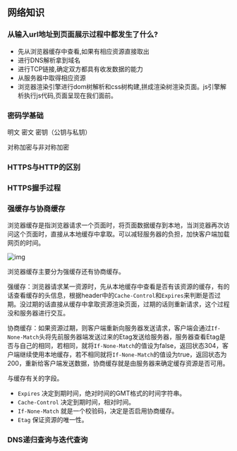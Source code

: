 ## 网络知识

### 从输入url地址到页面展示过程中都发生了什么?

- 先从浏览器缓存中查看,如果有相应资源直接取出
- 进行DNS解析拿到域名
- 进行TCP链接,确定双方都具有收发数据的能力
- 从服务器中取得相应资源
- 浏览器渲染引擎进行dom树解析和css树构建,拼成渲染树渲染页面。js引擎解析执行js代码,页面呈现在我们面前。

### 密码学基础

明文 密文 密钥（公钥与私钥）

对称加密与非对称加密

### HTTPS与HTTP的区别

### HTTPS握手过程

### 强缓存与协商缓存

浏览器缓存是指浏览器请求一个页面时，将页面数据缓存到本地，当浏览器再次访问这个页面时，直接从本地缓存中拿取。可以减轻服务器的负担，加快客户端加载网页的时间。

![img](https://segmentfault.com/img/bVuuo2)

浏览器缓存主要分为强缓存还有协商缓存。

强缓存：浏览器请求某一资源时，先从本地缓存中查看是否有该资源的缓存，有的话查看缓存的头信息，根据header中的`Cache-Control`和`Expires`来判断是否过期。没过期的话直接从缓存中拿取资源渲染页面，过期的话则重新请求，这个过程没和服务器进行交互。

协商缓存：如果资源过期，则客户端重新向服务器发送请求，客户端会通过`If-None-Match`头将先前服务器端发送过来的Etag发送给服务器，服务器查看Etag是否与自己的相同，若相同，就将`If-None-Match`的值设为false，返回状态304，客户端继续使用本地缓存，若不相同就将`If-None-Match`的值设为true，返回状态为200，重新给客户端发送数据，协商缓存就是由服务器来确定缓存资源是否可用。

与缓存有关的字段。

- `Expires` 决定到期时间，绝对时间的GMT格式的时间字符串。
- `Cache-Control` 决定到期时间，相对时间。
- `If-None-Match` 就是一个校验码，决定是否启用协商缓存。
- `Etag` 保证资源的唯一性。

### DNS递归查询与迭代查询